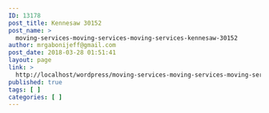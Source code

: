 ```yaml
---
ID: 13178
post_title: Kennesaw 30152
post_name: >
  moving-services-moving-services-moving-services-kennesaw-30152
author: mrgabonijeff@gmail.com
post_date: 2018-03-28 01:51:41
layout: page
link: >
  http://localhost/wordpress/moving-services-moving-services-moving-services-kennesaw-30152/
published: true
tags: [ ]
categories: [ ]
---
```


